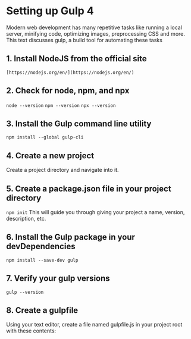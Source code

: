 # Setting up Gulp 4
Modern web development has many repetitive tasks like running a local server, minifying code, optimizing images, preprocessing CSS and more. This text discusses gulp, a build tool for automating these tasks
## 1. Install NodeJS from the official site
`[https://nodejs.org/en/](https://nodejs.org/en/)`
## 2. Check for node, npm, and npx
`node --version`
`npm --version`
`npx --version`
## 3. Install the Gulp command line utility
`npm install --global gulp-cli`
## 4. Create a new project
Create a project directory and navigate into it.
## 5. Create a package.json file in your project directory
`npm init`
This will guide you through giving your project a name, version, description, etc.
## 6. Install the Gulp package in your devDependencies
`npm install --save-dev gulp`
## 7. Verify your gulp versions
`gulp --version`
## 8. Create a gulpfile
Using your text editor, create a file named gulpfile.js in your project root with these contents: